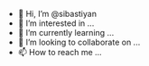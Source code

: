 - 👋 Hi, I’m @sibastiyan
- 👀 I’m interested in ...
- 🌱 I’m currently learning ...
- 💞️ I’m looking to collaborate on ...
- 📫 How to reach me ... 

<!---
sibastiyan/sibastiyan is a ✨ special ✨ repository because its `README.md` (this file) appears on your GitHub profile.
You can click the Preview link to take a look at your changes.
--->
